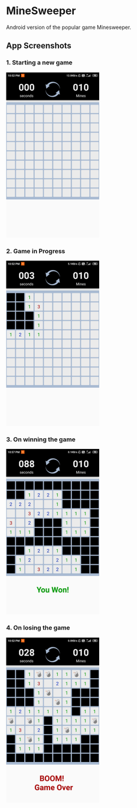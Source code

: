 # MineSweeper

Android version of the popular game Minesweeper.

## App Screenshots

  ### 1. Starting a new game
  <img src="Screenshots/newGame.jpg?raw=true" New Game width="50%" />
  
  
  
  ### 2. Game in Progress
  <img src="Screenshots/playing.jpg?raw=true" Game in Progress width="50%" />
 
 
 
  ### 3. On winning the game
  <img src="Screenshots/won.jpg?raw=true" Game Won width="50%" />
  
  
  
  ### 4. On losing the game
  <img src="Screenshots/lost.jpg?raw=true" Game Lost width="50%" />

